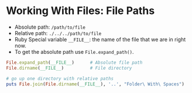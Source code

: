# Working With Files: File Paths

- Absolute path: `/path/to/file`
- Relative path: `./../../path/to/file`
- Ruby Special variable `__FILE__`: the name of the file that we are in right now.
- To get the absolute path use `File.expand_path()`.

```ruby
File.expand_path(__FILE__) 		# Absolute file path
File.dirname(__FILE__) 			# File directory
```

```ruby
# go up one directory with relative paths
puts File.join(File.dirname(__FILE__), '..', "Folder\ With\ Spaces")
```
